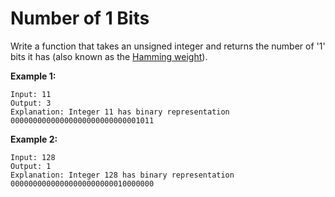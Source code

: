 # Number of 1 Bits

Write a function that takes an unsigned integer and returns the number of '1' bits it has (also known as the [Hamming weight](https://en.wikipedia.org/wiki/Hamming_weight)).

__Example 1:__

```pseudo
Input: 11
Output: 3
Explanation: Integer 11 has binary representation 00000000000000000000000000001011
```

__Example 2:__

```pseudo
Input: 128
Output: 1
Explanation: Integer 128 has binary representation 00000000000000000000000010000000
```